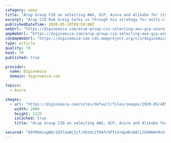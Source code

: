 ```yaml
---
category: news
title: "Arup Group CIO on selecting AWS, GCP, Azure and Alibaba for its multi-cloud strategy"
excerpt: "Arup CIO Rob Greig talks us through his strategy for multi-cloud, including how he ensures he has the right skills across the organisation.  Arup, is a global professional services firm, headquartered in London,"
publishedDateTime: 2020-05-18T09:59:00Z
webUrl: "https://diginomica.com/arup-group-cio-selecting-aws-gcp-azure-and-alibaba-its-multi-cloud-strategy"
ampWebUrl: "https://diginomica.com/arup-group-cio-selecting-aws-gcp-azure-and-alibaba-its-multi-cloud-strategy?amp"
cdnAmpWebUrl: "https://diginomica-com.cdn.ampproject.org/c/s/diginomica.com/arup-group-cio-selecting-aws-gcp-azure-and-alibaba-its-multi-cloud-strategy?amp"
type: article
quality: 70
heat: 70
published: true

provider:
  name: Diginomica
  domain: diginomica.com

topics:
  - Azure

images:
  - url: "https://diginomica.com/sites/default/files/images/2020-05/485CFCDD-1ECC-403A-9C1B-C9BC555F9F09.jpeg"
    width: 2000
    height: 1125
    isCached: true
    title: "Arup Group CIO on selecting AWS, GCP, Azure and Alibaba for its multi-cloud strategy"

secured: "697R6HiagW8/Zd3ldaBC3jf/VDzUc2T9Afv5PfiX+QpdEu8AlLJGkMmH+RxSfMeuaz+/Y1LnENkudmIPpz8Rf1AqM8wo3EKyAwhhCcFOJ/XDkOP9klPwZ+i/xGUNe7cBYTqXa9+o7TobWmE7dr+TTMt7/ImhXgBxF5eAaxpFKaNW9sKvto0lP8Kv7B46yQLGXDbLGvCWAQBXD+C5S1mv524i44wqOd1T+Sr3dDcHTmeOMMhCu6/YYpTZ6wymT8p2efxKlayG1LTk9jC19hylQTH0CJjLZ9bamupooiT+4UouQ2vig5swQ2Lmjz0KVZiJIDPKlMX+CY1+VggmpIFPmFehf2bJ0QKJdFbOijf94RXpx1dMVVA60zNXg4Noygjte1OeKtfVCnYsWFkavLNdI5QVOzMwwH1q8NLuItyPBVmNfujhMqOehX4mgvmb7IRUfn8or3QXlwS56tHeFtbOGERJpsMKqLbssVzNzWP9y3k=;gTZqItfdx3eR7vUW184YFA=="
---
```


